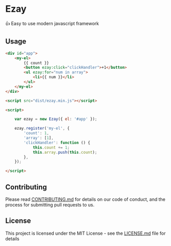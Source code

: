 # Ezay

👍 Easy to use modern javascript framework 

## Usage

```html
<div id="app">
    <my-el>
        {{ count }}
        <button ezay:click="clickHandler">+1</button>
        <ul ezay:for="num in array">
            <li>{{ num }}</li>
        </ul>
    </my-el>
</div>

<script src="dist/ezay.min.js"></script>

<script>

    var ezay = new Ezay({ el: '#app' });

    ezay.register('my-el', {
        'count': 1,
        'array': [1],
        'clickHandler': function () {
            this.count += 1;
            this.array.push(this.count);
        },
    });

</script>
```

## Contributing

Please read [CONTRIBUTING.md](https://gist.github.com/PurpleBooth/b24679402957c63ec426) for details on our code of conduct, and the process for submitting pull requests to us.


## License

This project is licensed under the MIT License - see the [LICENSE.md](LICENSE.md) file for details

